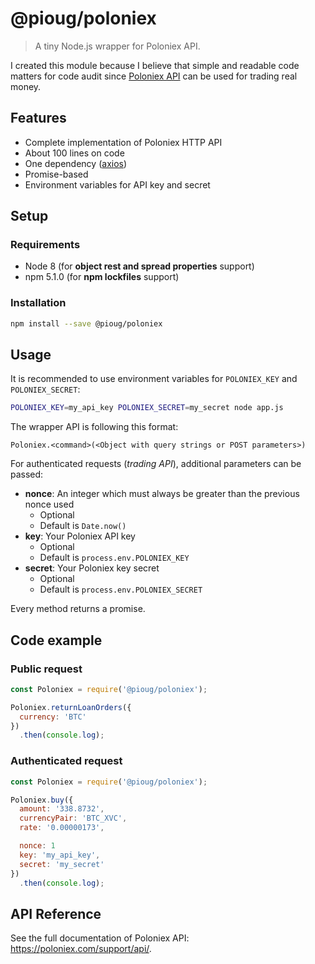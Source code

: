 # @pioug/poloniex

> A tiny Node.js wrapper for Poloniex API.

I created this module because I believe that simple and readable code matters for code audit since [Poloniex API](https://poloniex.com/) can be used for trading real money.

## Features

- Complete implementation of Poloniex HTTP API
- About 100 lines on code
- One dependency ([axios](https://github.com/mzabriskie/axios))
- Promise-based
- Environment variables for API key and secret

## Setup

### Requirements

- Node 8 (for **object rest and spread properties** support)
- npm 5.1.0 (for **npm lockfiles** support)

### Installation

```sh
npm install --save @pioug/poloniex
```

## Usage

It is recommended to use environment variables for `POLONIEX_KEY` and `POLONIEX_SECRET`:

```sh
POLONIEX_KEY=my_api_key POLONIEX_SECRET=my_secret node app.js
```

The wrapper API is following this format:

```
Poloniex.<command>(<Object with query strings or POST parameters>)
```

For authenticated requests (_trading API_), additional parameters can be passed:

- **nonce**: An integer which must always be greater than the previous nonce used
  - Optional
  - Default is `Date.now()`
- **key**: Your Poloniex API key
  - Optional
  - Default is `process.env.POLONIEX_KEY`
- **secret**: Your Poloniex key secret
  - Optional
  - Default is `process.env.POLONIEX_SECRET`

Every method returns a promise.

## Code example

### Public request

```js
const Poloniex = require('@pioug/poloniex');

Poloniex.returnLoanOrders({
  currency: 'BTC'
})
  .then(console.log);
```

### Authenticated request

```js
const Poloniex = require('@pioug/poloniex');

Poloniex.buy({
  amount: '338.8732',
  currencyPair: 'BTC_XVC',
  rate: '0.00000173',

  nonce: 1
  key: 'my_api_key',
  secret: 'my_secret'
})
  .then(console.log);
```

## API Reference

See the full documentation of Poloniex API: https://poloniex.com/support/api/.

